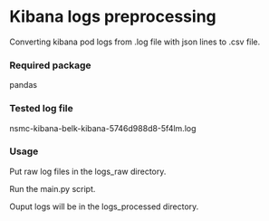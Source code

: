 # Kibana logs preprocessing
Converting kibana pod logs from .log file with json lines to .csv file.

### Required package
pandas

### Tested log file
nsmc-kibana-belk-kibana-5746d988d8-5f4lm.log

### Usage
Put raw log files in the logs_raw directory. 

Run the main.py script. 

Ouput logs will be in the logs_processed directory.
